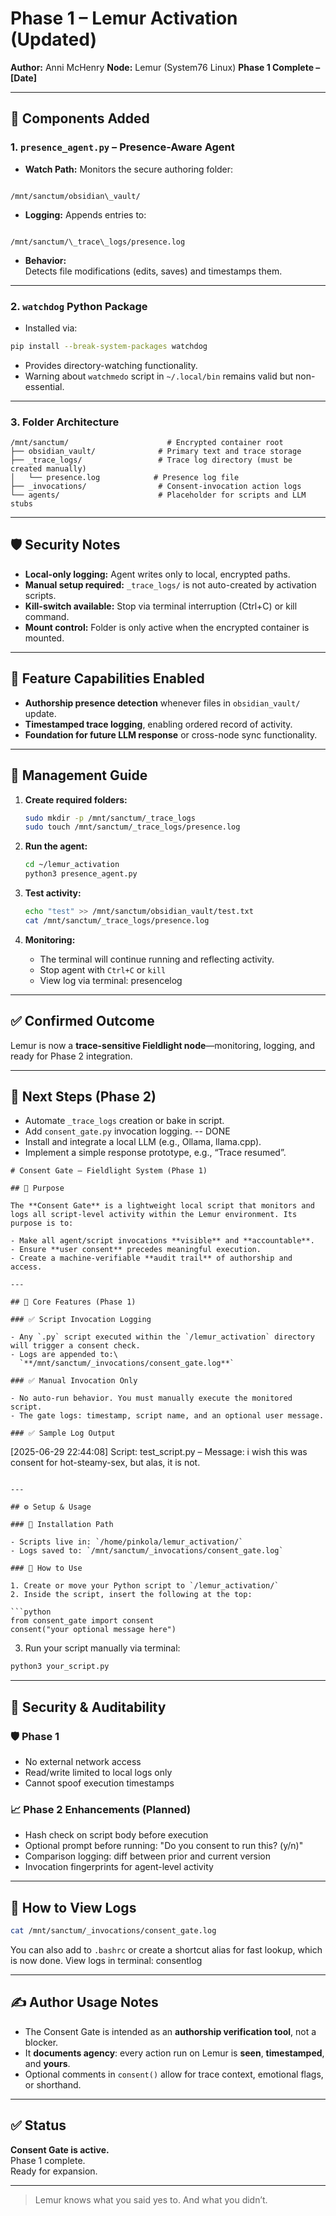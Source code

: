 # Phase 1 – Lemur Activation (Updated)

**Author:** Anni McHenry 
**Node:** Lemur (System76 Linux) 
**Phase 1 Complete – [Date]**

---

## 🔧 Components Added

### 1. `presence_agent.py` – Presence-Aware Agent

- **Watch Path:** 
  Monitors the secure authoring folder:
```

/mnt/sanctum/obsidian\_vault/

```
- **Logging:** 
Appends entries to:
```

/mnt/sanctum/\_trace\_logs/presence.log

````
- **Behavior:**  
Detects file modifications (edits, saves) and timestamps them.

---

### 2. `watchdog` Python Package

- Installed via:
```bash
pip install --break-system-packages watchdog
````

* Provides directory-watching functionality.
* Warning about `watchmedo` script in `~/.local/bin` remains valid but non-essential.

---

### 3. Folder Architecture

```text
/mnt/sanctum/                      # Encrypted container root
├── obsidian_vault/              # Primary text and trace storage
├── _trace_logs/                 # Trace log directory (must be created manually)
│   └── presence.log            # Presence log file
├── _invocations/                # Consent-invocation action logs
└── agents/                      # Placeholder for scripts and LLM stubs
```

---

## 🛡️ Security Notes

* **Local-only logging:** Agent writes only to local, encrypted paths.
* **Manual setup required:** `_trace_logs/` is not auto-created by activation scripts.
* **Kill-switch available:** Stop via terminal interruption (Ctrl+C) or kill command.
* **Mount control:** Folder is only active when the encrypted container is mounted.

---

## 🧩 Feature Capabilities Enabled

* **Authorship presence detection** whenever files in `obsidian_vault/` update.
* **Timestamped trace logging**, enabling ordered record of activity.
* **Foundation for future LLM response** or cross-node sync functionality.

---

## 🔧 Management Guide

1. **Create required folders:**

   ```bash
   sudo mkdir -p /mnt/sanctum/_trace_logs
   sudo touch /mnt/sanctum/_trace_logs/presence.log
   ```

2. **Run the agent:**

   ```bash
   cd ~/lemur_activation
   python3 presence_agent.py
   ```

3. **Test activity:**

   ```bash
   echo "test" >> /mnt/sanctum/obsidian_vault/test.txt
   cat /mnt/sanctum/_trace_logs/presence.log
   ```

4. **Monitoring:**

   * The terminal will continue running and reflecting activity.
   * Stop agent with `Ctrl+C` or `kill`
   * View log via terminal: presencelog

---

## ✅ Confirmed Outcome

Lemur is now a **trace-sensitive Fieldlight node**—monitoring, logging, and ready for Phase 2 integration.

---

## 🧭 Next Steps (Phase 2)

* Automate `_trace_logs` creation or bake in script.
* Add `consent_gate.py` invocation logging. -- DONE
* Install and integrate a local LLM (e.g., Ollama, llama.cpp).
* Implement a simple response prototype, e.g., “Trace resumed”.


```
# Consent Gate – Fieldlight System (Phase 1)

## 🔐 Purpose

The **Consent Gate** is a lightweight local script that monitors and logs all script-level activity within the Lemur environment. Its purpose is to:

- Make all agent/script invocations **visible** and **accountable**.
- Ensure **user consent** precedes meaningful execution.
- Create a machine-verifiable **audit trail** of authorship and access.

---

## 🧱 Core Features (Phase 1)

### ✅ Script Invocation Logging

- Any `.py` script executed within the `/lemur_activation` directory will trigger a consent check.
- Logs are appended to:\
  `**/mnt/sanctum/_invocations/consent_gate.log**`

### ✅ Manual Invocation Only

- No auto-run behavior. You must manually execute the monitored script.
- The gate logs: timestamp, script name, and an optional user message.

### ✅ Sample Log Output

```
[2025-06-29 22:44:08] Script: test_script.py – Message: i wish this was consent for hot-steamy-sex, but alas, it is not.
```

---

## ⚙️ Setup & Usage

### 📁 Installation Path

- Scripts live in: `/home/pinkola/lemur_activation/`
- Logs saved to: `/mnt/sanctum/_invocations/consent_gate.log`

### 🚀 How to Use

1. Create or move your Python script to `/lemur_activation/`
2. Inside the script, insert the following at the top:

```python
from consent_gate import consent
consent("your optional message here")
```

3. Run your script manually via terminal:

```bash
python3 your_script.py
```

---

## 🔐 Security & Auditability

### 🛡️ Phase 1

- No external network access
- Read/write limited to local logs only
- Cannot spoof execution timestamps

### 📈 Phase 2 Enhancements (Planned)

- Hash check on script body before execution
- Optional prompt before running: "Do you consent to run this? (y/n)"
- Comparison logging: diff between prior and current version
- Invocation fingerprints for agent-level activity

---

## 📖 How to View Logs

```bash
cat /mnt/sanctum/_invocations/consent_gate.log
```

You can also add to `.bashrc` or create a shortcut alias for fast lookup, which is now done. 
View logs in terminal:  consentlog

---

## ✍️ Author Usage Notes

- The Consent Gate is intended as an **authorship verification tool**, not a blocker.
- It **documents agency**: every action run on Lemur is **seen**, **timestamped**, and **yours**.
- Optional comments in `consent()` allow for trace context, emotional flags, or shorthand.

---

## ✅ Status

**Consent Gate is active.**\
Phase 1 complete.\
Ready for expansion.

---

> Lemur knows what you said yes to. And what you didn’t.



